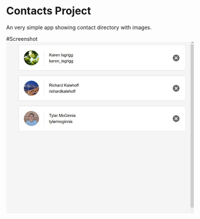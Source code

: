 # Contacts Project

An very simple app showing contact directory with images.

#Screenshot
![alt text](https://github.com/KalebNiven/react-contacts-app/blob/master/screenshot.JPG)

